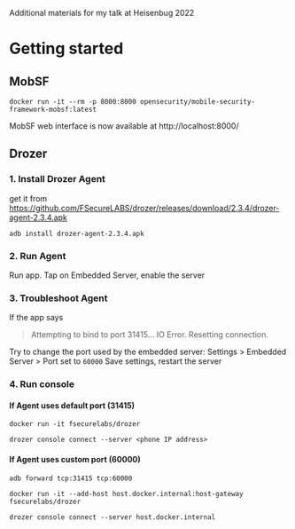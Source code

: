 Additional materials for my talk at Heisenbug 2022

# Getting started

## MobSF

```
docker run -it --rm -p 8000:8000 opensecurity/mobile-security-framework-mobsf:latest
```

MobSF web interface is now available at http://localhost:8000/

## Drozer

### 1. Install Drozer Agent 

get it from https://github.com/FSecureLABS/drozer/releases/download/2.3.4/drozer-agent-2.3.4.apk

```
adb install drozer-agent-2.3.4.apk
```

### 2. Run Agent

Run app. Tap on Embedded Server, enable the server

### 3. Troubleshoot Agent

If the app says

> Attempting to bind to port 31415...
> IO Error. Resetting connection.

Try to change the port used by the embedded server:
Settings > Embedded Server > Port
set to `60000`
Save settings, restart the server

### 4. Run console
#### If Agent uses default port (31415)
```
docker run -it fsecurelabs/drozer

drozer console connect --server <phone IP address>
```

#### If Agent uses custom port (60000)
```
adb forward tcp:31415 tcp:60000

docker run -it --add-host host.docker.internal:host-gateway fsecurelabs/drozer

drozer console connect --server host.docker.internal
```

